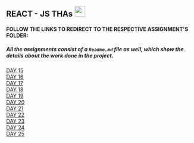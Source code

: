 ## REACT - JS THAs <img src="https://cdn4.iconfinder.com/data/icons/logos-3/600/React.js_logo-512.png"  width="28px"/>


#### FOLLOW THE LINKS TO REDIRECT TO THE RESPECTIVE ASSIGNMENT'S FOLDER:
##### All the assignments consist of a ```Readme.md``` file as well, which show the details about the work done in the project.
[DAY 15](https://github.com/saksshham/Frontend---DEVSNEST/tree/main/react-js/src/DAY%2015)\
[DAY 16](https://github.com/saksshham/Frontend---DEVSNEST/tree/main/react-js/src/DAY%2016)\
[DAY 17](https://github.com/saksshham/Frontend---DEVSNEST/tree/main/react-js/src/DAY%2017)\
[DAY 18](https://github.com/saksshham/Frontend---DEVSNEST/tree/main/react-js/src/DAY%2018)\
[DAY 19](https://github.com/saksshham/Frontend---DEVSNEST/tree/main/react-js/src/DAY%2019)\
[DAY 20](https://github.com/saksshham/Frontend---DEVSNEST/tree/main/react-js/src/DAY%2020)\
[DAY 21](https://github.com/saksshham/DEVSNEST-Frontend/tree/main/react-js/src/DAY%2021)\
[DAY 22](https://github.com/saksshham/DEVSNEST-Frontend/tree/main/react-js/src/DAY%2022)\
[DAY 23](https://github.com/saksshham/DEVSNEST-Frontend/tree/main/react-js/src/DAY%2023)\
[DAY 24](https://github.com/saksshham/DEVSNEST-Frontend/tree/main/react-js/src/DAY%2024)\
[DAY 25](https://github.com/saksshham/DEVSNEST-Frontend/tree/main/react-js/src/DAY%2025)

